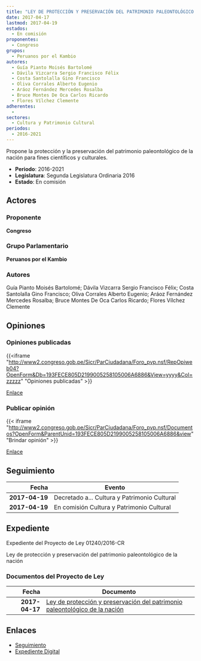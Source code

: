 ```yaml
---
title: "LEY DE PROTECCIÓN Y PRESERVACIÓN DEL PATRIMONIO PALEONTOLÓGICO DE LA NACIÓN"
date: 2017-04-17
lastmod: 2017-04-19
estados: 
  - En comisión
proponentes: 
  - Congreso
grupos: 
  - Peruanos por el Kambio
autores: 
  - Guía Pianto Moisés Bartolomé
  - Dávila Vizcarra Sergio Francisco Félix
  - Costa Santolalla Gino Francisco
  - Oliva Corrales Alberto Eugenio
  - Aráoz Fernández Mercedes Rosalba
  - Bruce Montes De Oca Carlos Ricardo
  - Flores Vílchez Clemente
adherentes: 
  - 
sectores: 
  - Cultura y Patrimonio Cultural
periodos: 
  - 2016-2021
---
```


Propone la protección y la preservación del patrimonio paleontológico de la nación para fines científicos y culturales.

- **Periodo**: 2016-2021
- **Legislatura**: Segunda Legislatura Ordinaria 2016
- **Estado**: En comisión

## Actores

### Proponente

**Congreso**

### Grupo Parlamentario

**Peruanos por el Kambio**

### Autores

Guía Pianto Moisés Bartolomé; Dávila Vizcarra Sergio Francisco Félix; Costa Santolalla Gino Francisco; Oliva Corrales Alberto Eugenio; Aráoz Fernández Mercedes Rosalba; Bruce Montes De Oca Carlos Ricardo; Flores Vílchez Clemente


## Opiniones

### Opiniones publicadas

{{<iframe "http://www2.congreso.gob.pe/Sicr/ParCiudadana/Foro_pvp.nsf/RepOpiweb04?OpenForm&Db=193FECE805D2199005258105006A6886&View=yyyy&Col=zzzzz" "Opiniones publicadas" >}}

[Enlace](http://www2.congreso.gob.pe/Sicr/ParCiudadana/Foro_pvp.nsf/RepOpiweb04?OpenForm&Db=193FECE805D2199005258105006A6886&View=yyyy&Col=zzzzz)
### Publicar opinión

{{< iframe "http://www2.congreso.gob.pe/Sicr/ParCiudadana/Foro_pvp.nsf/Documentos?OpenForm&ParentUnid=193FECE805D2199005258105006A6886&view" "Brindar opinión" >}}

[Enlace](http://www2.congreso.gob.pe/Sicr/ParCiudadana/Foro_pvp.nsf/Documentos?OpenForm&ParentUnid=193FECE805D2199005258105006A6886&view)

## Seguimiento

| Fecha | Evento |
|------:|--------|
| **2017-04-19** | Decretado a... Cultura y Patrimonio Cultural|
| **2017-04-19** | En comisión Cultura y Patrimonio Cultural|


## Expediente

Expediente del Proyecto de Ley 01240/2016-CR

Ley de protección y preservación del patrimonio paleontológico de la nación


### Documentos del Proyecto de Ley

| Fecha | Documento |
|------:|--------|
| **2017-04-17** | [Ley de protección y preservación del patrimonio paleontológico de la nación](http://www.leyes.congreso.gob.pe/Documentos/2016_2021/Proyectos_de_Ley_y_de_Resoluciones_Legislativas/PL0124020170417.pdf) |

## Enlaces 

- [Seguimiento](http://www2.congreso.gob.pe/Sicr/TraDocEstProc/CLProLey2016.nsf/f7fff46988ca05b1052578e100829cc7/23ff7b6c7f8705150525810500663e5e?OpenDocument)
- [Expediente Digital](http://www2.congreso.gob.pehttp://www2.congreso.gob.pe/Sicr/TraDocEstProc/CLProLey2016.nsf/f7fff46988ca05b1052578e100829cc7/23ff7b6c7f8705150525810500663e5e?OpenDocument&Click=05257FB7005EB655.eb71d0cf91d8294e05256cdf006b5706/$Body/0.1C6C)
